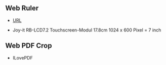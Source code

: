 ## Web Ruler

* [URL](https://www.piliapp.com/actual-size/cm-ruler/)

* Joy-it RB-LCD7.2 Touchscreen-Modul 17.8cm 1024 x 600 Pixel = 7 inch

## Web PDF Crop

* ILovePDF
